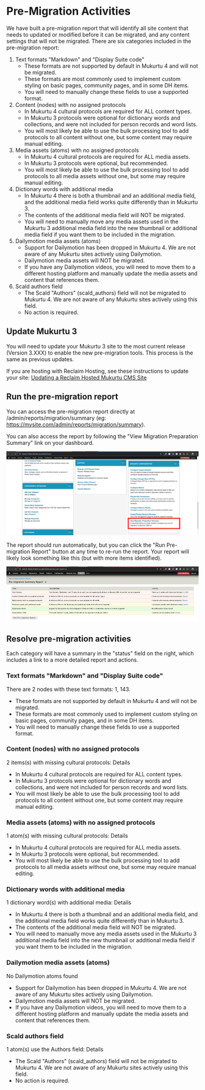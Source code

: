 # Pre-Migration Activities

We have built a pre-migration report that will identify all site content that needs to updated or modified before it can be migrated, and any content settings that will not be migrated. There are six categories included in the pre-migration report:

1) Text formats "Markdown" and "Display Suite code"
   - These formats are not supported by default in Mukurtu 4 and will not be migrated.
   - These formats are most commonly used to implement custom styling on basic pages, community pages, and in some DH items.
   - You will need to manually change these fields to use a supported format.
2) Content (nodes) with no assigned protocols
   - In Mukurtu 4 cultural protocols are required for ALL content types.
   - In Mukurtu 3 protocols were optional for dictionary words and collections, and were not included for person records and word lists.
   - You will most likely be able to use the bulk processing tool to add protocols to all content without one, but some content may require manual editing.
3) Media assets (atoms) with no assigned protocols
   - In Mukurtu 4 cultural protocols are required for ALL media assets.
   - In Mukurtu 3 protocols were optional, but recommended.
   - You will most likely be able to use the bulk processing tool to add protocols to all media assets without one, but some may require manual editing.
4) Dictionary words with additional media
   - In Mukurtu 4 there is both a thumbnail and an additional media field, and the additional media field works quite differently than in Mukurtu 3.
   - The contents of the additional media field will NOT be migrated.
   - You will need to manually move any media assets used in the Mukurtu 3 additional media field into the new thumbnail or additional media field if you want them to be included in the migration.
5) Dailymotion media assets (atoms)
   - Support for Dailymotion has been dropped in Mukurtu 4. We are not aware of any Mukurtu sites actively using Dailymotion.
   - Dailymotion media assets will NOT be migrated.
   - If you have any Dailymotion videos, you will need to move them to a different hosting platform and manually update the media assets and content that references them.
6) Scald authors field
   - The Scald "Authors" (scald_authors) field will not be migrated to Mukurtu 4. We are not aware of any Mukurtu sites actively using this field.
   - No action is required.

## Update Mukurtu 3

You will need to update your Mukurtu 3 site to the most current release (Version 3.XXX) to enable the new pre-migration tools. This process is the same as previous updates. 

If you are hosting with Reclaim Hosting, see these instructions to update your site: [Updating a Reclaim Hosted Mukurtu CMS Site](https://mukurtu.org/support/updating-a-reclaim-hosted-mukurtu-cms-site/)

## Run the pre-migration report

You can access the pre-migration report directly at /admin/reports/migration/summary (eg: https://mysite.com/admin/reports/migration/summary).

You can also access the report by following the "View Migration Preparation Summary" link on your dashboard.

![pre-migration01](../embeds/pre-migration01.png)

The report should run automatically, but you can click the "Run Pre-migration Report" button at any time to re-run the report. Your report will likely look something like this (but with more items identified).

![pre-migration02](../embeds/pre-migration02.png)

## Resolve pre-migration activities

Each category will have a summary in the "status" field on the right, which includes a link to a more detailed report and actions.

### Text formats "Markdown" and "Display Suite code"

There are 2 nodes with these text formats: 1, 143.
   - These formats are not supported by default in Mukurtu 4 and will not be migrated.
   - These formats are most commonly used to implement custom styling on basic pages, community pages, and in some DH items.
   - You will need to manually change these fields to use a supported format.

### Content (nodes) with no assigned protocols

2 items(s) with missing cultural protocols: Details
   - In Mukurtu 4 cultural protocols are required for ALL content types.
   - In Mukurtu 3 protocols were optional for dictionary words and collections, and were not included for person records and word lists.
   - You will most likely be able to use the bulk processing tool to add protocols to all content without one, but some content may require manual editing.

### Media assets (atoms) with no assigned protocols

1 atom(s) with missing cultural protocols: Details
   - In Mukurtu 4 cultural protocols are required for ALL media assets.
   - In Mukurtu 3 protocols were optional, but recommended.
   - You will most likely be able to use the bulk processing tool to add protocols to all media assets without one, but some may require manual editing.

### Dictionary words with additional media

1 dictionary word(s) with additional media: Details
   - In Mukurtu 4 there is both a thumbnail and an additional media field, and the additional media field works quite differently than in Mukurtu 3.
   - The contents of the additional media field will NOT be migrated.
   - You will need to manually move any media assets used in the Mukurtu 3 additional media field into the new thumbnail or additional media field if you want them to be included in the migration.

### Dailymotion media assets (atoms)

No Dailymotion atoms found
   - Support for Dailymotion has been dropped in Mukurtu 4. We are not aware of any Mukurtu sites actively using Dailymotion.
   - Dailymotion media assets will NOT be migrated.
   - If you have any Dailymotion videos, you will need to move them to a different hosting platform and manually update the media assets and content that references them.

### Scald authors field

1 atom(s) use the Authors field: Details
   - The Scald "Authors" (scald_authors) field will not be migrated to Mukurtu 4. We are not aware of any Mukurtu sites actively using this field.
   - No action is required.

